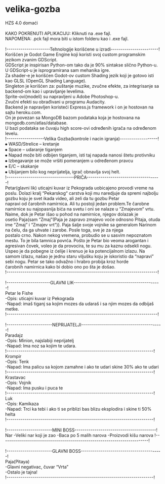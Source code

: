 # velika-gozba

HZS 4.0 domaći<br/>
<br/>
KAKO POKRENUTI APLIKACIJU: Kliknuti na .exe fajl. <br/>
NAPOMENA: .pck fajl mora biti u istom folderu kao i .exe fajl.<br/>
<br/>
!----------------------Tehnologije korišćene u izradi------------------------!<br/>
Korišćen je Godot Game Engine koji koristi svoj custom programskim jezikom zvanim GDScript. <br/>
GDScript je inspirisan Python-om tako da je 90% sintakse slično Python-u. U GDScript-u je isprogramirana sam mehanika igre.<br/>
Za shader-e je korišćen Godot-ov custom Shading jezik koji je gotovo isti kao GLSL (OpenGL Shading Language).<br/>
Singleton je korišćen za: puštanje muzike, zvučne efekte, za integrisanje sa backend-om kao i upravljanje levelima.<br/>
Sprite-ovi(modeli) su napravljeni u Adobe Photoshop-u.<br/>
Zvučni efekti su obrađivani u programu Audacity.<br/>
Backend je napravljen koristeći Express.js framework i on je hostovan na sajtu heroku.com. <br/>
On je povezan sa MongoDB bazom podataka koja je hostovana na mongodb.com/atlas/database.<br/>
U bazi podataka se čuvaju high score-ovi određenih igrača na određenom levelu.<br/>
!-------------------Velika Gozba(kontrole i nacin igranja)-------------------!<br/>
⦁ WASD/Strelice – kretanje<br/>
⦁ Space – udaranje tiganjem<br/>
⦁ Napad može biti odbijen tiganjem, isti taj napada nanosi štetu protivniku<br/>
⦁ Izbegavanje se može vršiti pomeranjem u određenom pravcu<br/>
⦁ E/C – skakanje<br/>
⦁ Ubijanjem bilo kog neprijatelja, igrač obnavlja svoj helt.<br/>
!----------------------------------PRIČA-------------------------------------!<br/>
Petar(glavni lik) uticajni kuvar iz Pekograda uobicajeno provodi vreme na poslu. Dolazi kralj “Pekarskog“ carstva koji mu naredjuje da spremi najbolju gozbu koju je svet ikada video, ali zeli da tu gozbu Petar <br/>napravi od čarobnih namirnica. Ali tu postoji jedan problem.Te čarobne namirnice su najopasnija bića na svetu i oni se nalaze u “Zmajevom“ vrtu. Naime, dok je Petar išao u pohod na namirnice, njegov dolazak je <br/>osetio Paja(sam “Zmaj”(Paja je zapravo zmajevo voće odnosno Pitaja, otuda ime “Zmaj” i “Zmajev vrt”)). Paja šalje svoje vojnike sa generalom Narinom na čelu, da ga uhvate i zarobe. Posle toga, sve je za njega <br/>postalo crno. Nakon nekog vremena, probudio se u sasvim nepoznatom mestu. To je bila tamnica povrća. Pošto je Petar bio veoma arogantan i agresivan čovek, voleo je da provocira, te su mu za kaznu odsekli nogu. <br/>Uspeo je da pobegne iz ćelije i krenuo je ka potencijalnom izlazu. Na samom izlazu, našao je jednu staru viljušku koju je iskoristio da “napravi” sebi nogu. Petar se tako odvažno i hrabro probija kroz horde <br/>čarobnih namirnica kako bi dobio ono po šta je došao. <br/>
!----------------------------------------------------------------------------!<br/>
<br/>
!----------------------GLAVNI LIK--------------------------------------------!<br/>
Petar le Fishe<br/>
-Opis: uticajni kuvar iz Pekograda<br/>
-Napad: imaš tiganj sa kojim mozes da udaraš i sa njim mozes da odbijaš metke.<br/>
!----------------------------------------------------------------------------!<br/>
<br/>
!-----------------------NEPRIJATELJI-----------------------------------------!<br/>
Paradajz<br/>
-Opis: Minion, najslabiji neprijatelj<br/>
-Napad: Ima noz sa kojim te udara.<br/>
!--------------------------------------------------------------------------!<br/>
Krompir<br/>
-Opis: Tenk<br/>
-Napad: Ima palicu sa kojom zamahne i ako te udari skine 30% ako te udari<br/>
!--------------------------------------------------------------------------!<br/>
Krastavac<br/>
-Opis: Vojnik <br/>
-Napad: Ima pusku i puca te<br/>
!--------------------------------------------------------------------------!<br/>
Luk<br/>
-Opis: Kamikaza<br/>
-Napad: Trci ka tebi i ako ti se priblizi bas blizu eksplodira i skine ti 50% helta<br/>
!--------------------------------------------------------------------------!<br/>
<br/>
!-----------------------MINI BOSS-----------------------------------------!<br/>
Nar
-Veliki nar koji je zao
-Baca po 5 malih narova
-Proizvodi kišu narova
!--------------------------------------------------------------------------!<br/>
<br/>
!-----------------------GLAVNI BOSS-----------------------------------------!<br/>
Paja(Pitaya)<br/>
-Glavni negativac, čuvar “Vrta”<br/>
-Ostalo je tajna!<br/>
!--------------------------------------------------------------------------!<br/>
